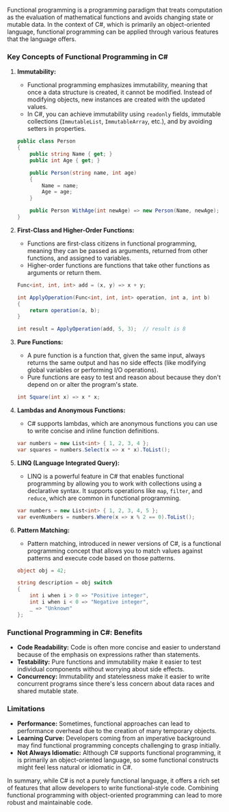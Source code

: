 Functional programming is a programming paradigm that treats computation as the evaluation of mathematical functions and avoids changing state or mutable data. In the context of C#, which is primarily an object-oriented language, functional programming can be applied through various features that the language offers.

### Key Concepts of Functional Programming in C#

1. **Immutability:**
   - Functional programming emphasizes immutability, meaning that once a data structure is created, it cannot be modified. Instead of modifying objects, new instances are created with the updated values.
   - In C#, you can achieve immutability using `readonly` fields, immutable collections (`ImmutableList`, `ImmutableArray`, etc.), and by avoiding setters in properties.

   ```csharp
   public class Person
   {
       public string Name { get; }
       public int Age { get; }

       public Person(string name, int age)
       {
           Name = name;
           Age = age;
       }

       public Person WithAge(int newAge) => new Person(Name, newAge);
   }
   ```

2. **First-Class and Higher-Order Functions:**
   - Functions are first-class citizens in functional programming, meaning they can be passed as arguments, returned from other functions, and assigned to variables.
   - Higher-order functions are functions that take other functions as arguments or return them.

   ```csharp
   Func<int, int, int> add = (x, y) => x + y;

   int ApplyOperation(Func<int, int, int> operation, int a, int b)
   {
       return operation(a, b);
   }

   int result = ApplyOperation(add, 5, 3);  // result is 8
   ```

3. **Pure Functions:**
   - A pure function is a function that, given the same input, always returns the same output and has no side effects (like modifying global variables or performing I/O operations).
   - Pure functions are easy to test and reason about because they don't depend on or alter the program's state.

   ```csharp
   int Square(int x) => x * x;
   ```

4. **Lambdas and Anonymous Functions:**
   - C# supports lambdas, which are anonymous functions you can use to write concise and inline function definitions.

   ```csharp
   var numbers = new List<int> { 1, 2, 3, 4 };
   var squares = numbers.Select(x => x * x).ToList();
   ```

5. **LINQ (Language Integrated Query):**
   - LINQ is a powerful feature in C# that enables functional programming by allowing you to work with collections using a declarative syntax. It supports operations like `map`, `filter`, and `reduce`, which are common in functional programming.

   ```csharp
   var numbers = new List<int> { 1, 2, 3, 4, 5 };
   var evenNumbers = numbers.Where(x => x % 2 == 0).ToList();
   ```

6. **Pattern Matching:**
   - Pattern matching, introduced in newer versions of C#, is a functional programming concept that allows you to match values against patterns and execute code based on those patterns.

   ```csharp
   object obj = 42;

   string description = obj switch
   {
       int i when i > 0 => "Positive integer",
       int i when i < 0 => "Negative integer",
       _ => "Unknown"
   };
   ```

### Functional Programming in C#: Benefits
- **Code Readability:** Code is often more concise and easier to understand because of the emphasis on expressions rather than statements.
- **Testability:** Pure functions and immutability make it easier to test individual components without worrying about side effects.
- **Concurrency:** Immutability and statelessness make it easier to write concurrent programs since there's less concern about data races and shared mutable state.

### Limitations
- **Performance:** Sometimes, functional approaches can lead to performance overhead due to the creation of many temporary objects.
- **Learning Curve:** Developers coming from an imperative background may find functional programming concepts challenging to grasp initially.
- **Not Always Idiomatic:** Although C# supports functional programming, it is primarily an object-oriented language, so some functional constructs might feel less natural or idiomatic in C#.

In summary, while C# is not a purely functional language, it offers a rich set of features that allow developers to write functional-style code. Combining functional programming with object-oriented programming can lead to more robust and maintainable code.